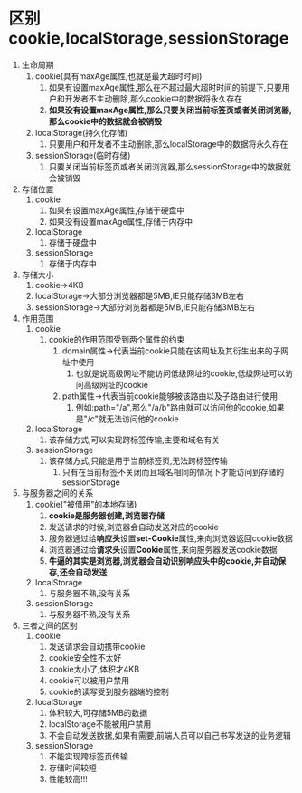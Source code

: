 # 区别cookie,localStorage,sessionStorage

1. 生命周期
   1. cookie(具有maxAge属性,也就是最大超时时间)
      1. 如果有设置maxAge属性,那么在不超过最大超时时间的前提下,只要用户和开发者不主动删除,那么cookie中的数据将永久存在
      2. **如果没有设置maxAge属性,那么只要关闭当前标签页或者关闭浏览器,那么cookie中的数据就会被销毁**
   2. localStorage(持久化存储)
      1. 只要用户和开发者不主动删除,那么localStorage中的数据将永久存在
   3. sessionStorage(临时存储)
      1. 只要关闭当前标签页或者关闭浏览器,那么sessionStorage中的数据就会被销毁
2. 存储位置
   1. cookie
      1. 如果有设置maxAge属性,存储于硬盘中
      2. 如果没有设置maxAge属性,存储于内存中
   2. localStorage
      1. 存储于硬盘中
   3. sessionStorage
      1. 存储于内存中
3. 存储大小
   1. cookie->4KB
   2. localStorage->大部分浏览器都是5MB,IE只能存储3MB左右
   3. sessionStorage->大部分浏览器都是5MB,IE只能存储3MB左右
4. 作用范围
   1. cookie
      1. cookie的作用范围受到两个属性的约束
         1. domain属性->代表当前cookie只能在该网址及其衍生出来的子网址中使用
            1. 也就是说高级网址不能访问低级网址的cookie,低级网址可以访问高级网址的cookie
         2. path属性->代表当前cookie能够被该路由以及子路由进行使用
            1. 例如:path="/a",那么"/a/b"路由就可以访问他的cookie,如果是"/c"就无法访问他的cookie
   2. localStorage
      1. 该存储方式,可以实现跨标签传输,主要和域名有关
   3. sessionStorage
      1. 该存储方式,只能是用于当前标签页,无法跨标签传输
         1. 只有在当前标签不关闭而且域名相同的情况下才能访问到存储的sessionStorage
5. 与服务器之间的关系
   1. cookie("被借用"的本地存储)
      1. **cookie是服务器创建,浏览器存储**
      2. 发送请求的时候,浏览器会自动发送对应的cookie
      3. 服务器通过给**响应头**设置**set-Cookie**属性,来向浏览器返回cookie数据
      4. 浏览器通过给**请求头**设置**Cookie**属性,来向服务器发送cookie数据
      5. **牛逼的其实是浏览器,浏览器会自动识别响应头中的cookie,并自动保存,还会自动发送**
   2. localStorage
      1. 与服务器不熟,没有关系
   3. sessionStorage
      1. 与服务器不熟,没有关系
6. 三者之间的区别
   1. cookie
      1. 发送请求会自动携带cookie
      2. cookie安全性不太好
      3. cookie太小了,体积才4KB
      4. cookie可以被用户禁用
      5. cookie的读写受到服务器端的控制
   2. localStorage
      1. 体积较大,可存储5MB的数据
      2. localStorage不能被用户禁用
      3. 不会自动发送数据,如果有需要,前端人员可以自己书写发送的业务逻辑
   3. sessionStorage
      1. 不能实现跨标签页传输
      2. 存储时间较短
      3. 性能较高!!!